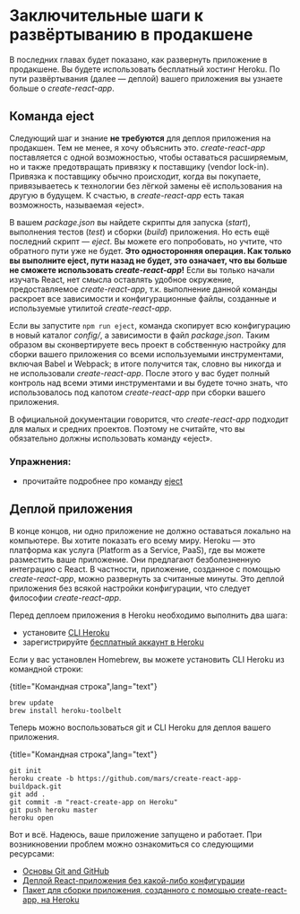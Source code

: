 # Заключительные шаги к развёртыванию в продакшене

В последних главах будет показано, как развернуть приложение в продакшене. Вы будете использовать бесплатный хостинг Heroku. По пути развёртывания (далее — деплой) вашего приложения вы узнаете больше о *create-react-app*.

## Команда eject

Следующий шаг и знание **не требуются** для деплоя приложения на продакшен. Тем не менее, я хочу объяснить это. *create-react-app* поставляется с одной возможностью, чтобы оставаться расширяемым, но и также предотвращать привязку к поставщику (vendor lock-in). Привязка к поставщику обычно происходит, когда вы покупаете, привязываетесь к технологии без лёгкой замены её использования на другую в будущем. К счастью, в *create-react-app* есть такая возможность, называемая «eject».

В вашем *package.json* вы найдете скрипты для запуска (*start*), выполнения тестов (*test*) и сборки (*build*) приложения. Но есть ещё последний скрипт — *eject*. Вы можете его попробовать, но учтите, что обратного пути уже не будет. **Это односторонняя операция. Как только вы выполните eject, пути назад не будет, это означает, что вы больше не сможете использовать *create-react-app*!** Если вы только начали изучать React, нет смысла оставлять удобное окружение, предоставляемое *create-react-app*, т.к. выполнение данной команды раскроет все зависимости и конфигурационные файлы, созданные и используемые утилитой *create-react-app*.

Если вы запустите `npm run eject`, команда скопирует всю конфигурацию в новый каталог *config/*, а зависимости в файл *package.json*. Таким образом вы сконвертируете весь проект в собственную настройку для сборки вашего приложения со всеми используемыми инструментами, включая Babel и Webpack; в итоге получится так, словно вы никогда и не использовали *create-react-app*. После этого у вас будет полный контроль над всеми этими инструментами и вы будете точно знать, что использовалось под капотом *create-react-app* при сборки вашего приложения.

В официальной документации говорится, что *create-react-app* подходит для малых и средних проектов. Поэтому не считайте, что вы обязательно должны использовать команду «eject».

### Упражнения:

* прочитайте подробнее про команду [eject](https://github.com/facebook/create-react-app/blob/master/packages/react-scripts/template/README.md#npm-run-eject)

## Деплой приложения

В конце концов, ни одно приложение не должно оставаться локально на компьютере. Вы хотите показать его всему миру. Heroku — это платформа как услуга (Platform as a Service, PaaS), где вы можете разместить ваше приложение. Они предлагают безболезненную интеграцию с React. В частности, приложение, созданное с помощью *create-react-app*, можно развернуть за считанные минуты. Это деплой приложения без всякой настройки конфигурации, что следует философии *create-react-app*.

Перед деплоем приложения в Heroku необходимо выполнить два шага:

* установите [CLI Heroku](https://devcenter.heroku.com/articles/heroku-cli)
* зарегистрируйте [бесплатный аккаунт в Heroku](https://www.heroku.com/)

Если у вас установлен Homebrew, вы можете установить CLI Heroku из командной строки:

{title="Командная строка",lang="text"}
~~~~~~~~
brew update
brew install heroku-toolbelt
~~~~~~~~

Теперь можно воспользоваться git и CLI Heroku для деплоя вашего приложения.

{title="Командная строка",lang="text"}
~~~~~~~~
git init
heroku create -b https://github.com/mars/create-react-app-buildpack.git
git add .
git commit -m "react-create-app on Heroku"
git push heroku master
heroku open
~~~~~~~~

Вот и всё. Надеюсь, ваше приложение запущено и работает. При возникновении проблем можно ознакомиться со следующими ресурсами:

* [Основы Git and GitHub](https://www.robinwieruch.de/git-essential-commands/)
* [Деплой React-приложения без какой-либо конфигурации](https://blog.heroku.com/deploying-react-with-zero-configuration)
* [Пакет для сборки приложения, созданного с помощью create-react-app, на Heroku](https://github.com/mars/create-react-app-buildpack)

